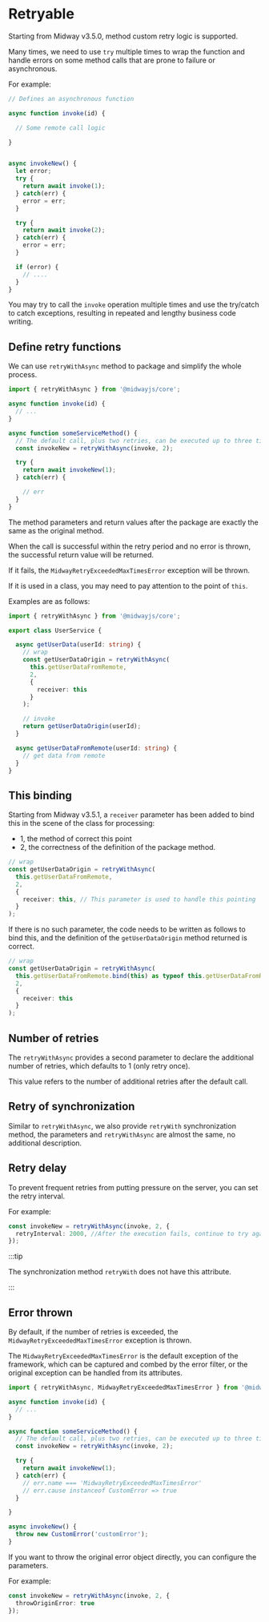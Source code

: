 # Retryable

Starting from Midway v3.5.0, method custom retry logic is supported.

Many times, we need to use `try` multiple times to wrap the function and handle errors on some method calls that are prone to failure or asynchronous.

For example:

```typescript
// Defines an asynchronous function

async function invoke(id) {

  // Some remote call logic

}


async invokeNew() {
  let error;
  try {
    return await invoke(1);
  } catch(err) {
    error = err;
  }

  try {
    return await invoke(2);
  } catch(err) {
    error = err;
  }

  if (error) {
    // ....
  }
}
```

You may try to call the `invoke` operation multiple times and use the try/catch to catch exceptions, resulting in repeated and lengthy business code writing.



## Define retry functions

We can use `retryWithAsync` method to package and simplify the whole process.

```typescript
import { retryWithAsync } from '@midwayjs/core';

async function invoke(id) {
  // ...
}

async function someServiceMethod() {
  // The default call, plus two retries, can be executed up to three times.
  const invokeNew = retryWithAsync(invoke, 2);

  try {
    return await invokeNew(1);
  } catch(err) {

    // err
  }
}
```

The method parameters and return values after the package are exactly the same as the original method.

When the call is successful within the retry period and no error is thrown, the successful return value will be returned.

If it fails, the `MidwayRetryExceededMaxTimesError` exception will be thrown.

If it is used in a class, you may need to pay attention to the point of `this`.

Examples are as follows:

```typescript
import { retryWithAsync } from '@midwayjs/core';

export class UserService {

  async getUserData(userId: string) {
    // wrap
    const getUserDataOrigin = retryWithAsync(
      this.getUserDataFromRemote,
      2,
      {
        receiver: this
      }
    );

    // invoke
    return getUserDataOrigin(userId);
  }

  async getUserDataFromRemote(userId: string) {
    // get data from remote
  }
}
```



## This binding

Starting from Midway v3.5.1, a `receiver` parameter has been added to bind this in the scene of the class for processing:

- 1, the method of correct this point
- 2, the correctness of the definition of the package method.

```typescript
// wrap
const getUserDataOrigin = retryWithAsync(
  this.getUserDataFromRemote,
  2,
  {
    receiver: this, // This parameter is used to handle this pointing
  }
);
```

If there is no such parameter, the code needs to be written as follows to bind this, and the definition of the `getUserDataOrigin` method returned is correct.

```typescript
// wrap
const getUserDataOrigin = retryWithAsync(
  this.getUserDataFromRemote.bind(this) as typeof this.getUserDataFromRemote,
  2,
  {
    receiver: this
  }
);


```





## Number of retries

The `retryWithAsync` provides a second parameter to declare the additional number of retries, which defaults to 1 (only retry once).

This value refers to the number of additional retries after the default call.



## Retry of synchronization

Similar to `retryWithAsync`, we also provide `retryWith` synchronization method, the parameters and `retryWithAsync` are almost the same, no additional description.



## Retry delay

To prevent frequent retries from putting pressure on the server, you can set the retry interval.

For example:

```typescript
const invokeNew = retryWithAsync(invoke, 2, {
  retryInterval: 2000, //After the execution fails, continue to try again after 2s.
});
```

:::tip

The synchronization method `retryWith` does not have this attribute.

:::



## Error thrown

By default, if the number of retries is exceeded, the `MidwayRetryExceededMaxTimesError` exception is thrown.

The `MidwayRetryExceededMaxTimesError` is the default exception of the framework, which can be captured and combed by the error filter, or the original exception can be handled from its attributes.

```typescript
import { retryWithAsync, MidwayRetryExceededMaxTimesError } from '@midwayjs/core';

async function invoke(id) {
  // ...
}

async function someServiceMethod() {
  // The default call, plus two retries, can be executed up to three times.
  const invokeNew = retryWithAsync(invoke, 2);

  try {
    return await invokeNew(1);
  } catch(err) {
    // err.name === 'MidwayRetryExceededMaxTimesError'
    // err.cause instanceof CustomError => true
  }

}

async invokeNew() {
  throw new CustomError('customError');
}
```

If you want to throw the original error object directly, you can configure the parameters.

For example:

```typescript
const invokeNew = retryWithAsync(invoke, 2, {
  throwOriginError: true
});
```

